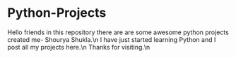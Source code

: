 # Python-Projects
Hello friends in this repository there are are some awesome python projects created me- Shourya Shukla.\n
I have just started learning Python and I post all my projects here.\n
Thanks for visiting.\n
